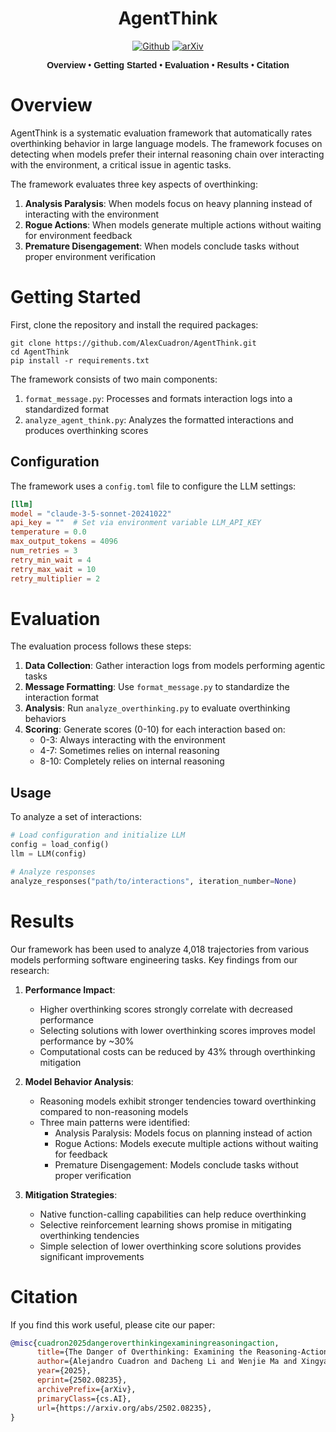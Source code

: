 <div align="center">

# AgentThink

[![Github](https://img.shields.io/badge/AgentThink-000000?style=for-the-badge&logo=github&logoColor=000&logoColor=white)](https://github.com/AlexCuadron/AgentThink) [![arXiv](https://img.shields.io/badge/arXiv-2502.08235-b31b1b.svg?style=for-the-badge)](https://arxiv.org/abs/2502.08235)

<div align="center" style="font-family: Arial, sans-serif;">
  <p>
    <a href="#overview" style="text-decoration: none; font-weight: bold;">Overview</a> •
    <a href="#getting-started" style="text-decoration: none; font-weight: bold;">Getting Started</a> •
    <a href="#evaluation" style="text-decoration: none; font-weight: bold;">Evaluation</a> •
    <a href="#results" style="text-decoration: none; font-weight: bold;">Results</a> •
    <a href="#citation" style="text-decoration: none; font-weight: bold;">Citation</a>
  </p>
</div>

</div>

# Overview

AgentThink is a systematic evaluation framework that automatically rates overthinking behavior in large language models. The framework focuses on detecting when models prefer their internal reasoning chain over interacting with the environment, a critical issue in agentic tasks.

The framework evaluates three key aspects of overthinking:
1. **Analysis Paralysis**: When models focus on heavy planning instead of interacting with the environment
2. **Rogue Actions**: When models generate multiple actions without waiting for environment feedback
3. **Premature Disengagement**: When models conclude tasks without proper environment verification

# Getting Started

First, clone the repository and install the required packages:

```shell
git clone https://github.com/AlexCuadron/AgentThink.git
cd AgentThink
pip install -r requirements.txt
```

The framework consists of two main components:

1. `format_message.py`: Processes and formats interaction logs into a standardized format
2. `analyze_agent_think.py`: Analyzes the formatted interactions and produces overthinking scores

## Configuration

The framework uses a `config.toml` file to configure the LLM settings:

```toml
[llm]
model = "claude-3-5-sonnet-20241022"
api_key = ""  # Set via environment variable LLM_API_KEY
temperature = 0.0
max_output_tokens = 4096
num_retries = 3
retry_min_wait = 4
retry_max_wait = 10
retry_multiplier = 2
```

# Evaluation

The evaluation process follows these steps:

1. **Data Collection**: Gather interaction logs from models performing agentic tasks
2. **Message Formatting**: Use `format_message.py` to standardize the interaction format
3. **Analysis**: Run `analyze_overthinking.py` to evaluate overthinking behaviors
4. **Scoring**: Generate scores (0-10) for each interaction based on:
   - 0-3: Always interacting with the environment
   - 4-7: Sometimes relies on internal reasoning
   - 8-10: Completely relies on internal reasoning

## Usage

To analyze a set of interactions:

```python
# Load configuration and initialize LLM
config = load_config()
llm = LLM(config)

# Analyze responses
analyze_responses("path/to/interactions", iteration_number=None)
```

# Results

Our framework has been used to analyze 4,018 trajectories from various models performing software engineering tasks. Key findings from our research:

1. **Performance Impact**:
   - Higher overthinking scores strongly correlate with decreased performance
   - Selecting solutions with lower overthinking scores improves model performance by ~30%
   - Computational costs can be reduced by 43% through overthinking mitigation

2. **Model Behavior Analysis**:
   - Reasoning models exhibit stronger tendencies toward overthinking compared to non-reasoning models
   - Three main patterns were identified:
     * Analysis Paralysis: Models focus on planning instead of action
     * Rogue Actions: Models execute multiple actions without waiting for feedback
     * Premature Disengagement: Models conclude tasks without proper verification

3. **Mitigation Strategies**:
   - Native function-calling capabilities can help reduce overthinking
   - Selective reinforcement learning shows promise in mitigating overthinking tendencies
   - Simple selection of lower overthinking score solutions provides significant improvements

# Citation

If you find this work useful, please cite our paper:

```bibtex
@misc{cuadron2025dangeroverthinkingexaminingreasoningaction,
      title={The Danger of Overthinking: Examining the Reasoning-Action Dilemma in Agentic Tasks}, 
      author={Alejandro Cuadron and Dacheng Li and Wenjie Ma and Xingyao Wang and Yichuan Wang and Siyuan Zhuang and Shu Liu and Luis Gaspar Schroeder and Tian Xia and Huanzhi Mao and Nicholas Thumiger and Aditya Desai and Ion Stoica and Ana Klimovic and Graham Neubig and Joseph E. Gonzalez},
      year={2025},
      eprint={2502.08235},
      archivePrefix={arXiv},
      primaryClass={cs.AI},
      url={https://arxiv.org/abs/2502.08235}, 
}
